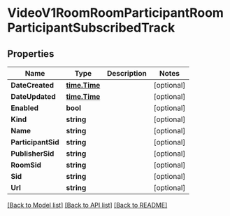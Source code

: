 # VideoV1RoomRoomParticipantRoomParticipantSubscribedTrack

## Properties

Name | Type | Description | Notes
------------ | ------------- | ------------- | -------------
**DateCreated** | [**time.Time**](time.Time.md) |  | [optional] 
**DateUpdated** | [**time.Time**](time.Time.md) |  | [optional] 
**Enabled** | **bool** |  | [optional] 
**Kind** | **string** |  | [optional] 
**Name** | **string** |  | [optional] 
**ParticipantSid** | **string** |  | [optional] 
**PublisherSid** | **string** |  | [optional] 
**RoomSid** | **string** |  | [optional] 
**Sid** | **string** |  | [optional] 
**Url** | **string** |  | [optional] 

[[Back to Model list]](../README.md#documentation-for-models) [[Back to API list]](../README.md#documentation-for-api-endpoints) [[Back to README]](../README.md)


